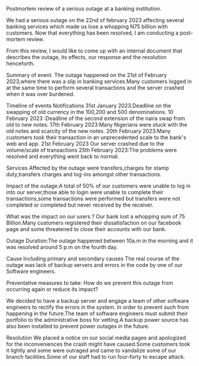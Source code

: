 Postmortem review of a serious outage at a banking institution.


We had a serious outage on the 22nd of february 2023 affecting several banking services which made us lose a whopping N75 billion with customers. Now that everything has been resolved, I am conducting a post-mortem review.

From this review, I would like to come up with an internal document that describes the outage, its effects, our response and the resolution henceforth. 

Summary  of event.
The outage happened on the 21st  of February 2023,where there was a slip in banking services.Many customers logged in at the same time to perform several transactions and the server crashed when it  was over burdened.

Timeline of events Notifications
31st January 2023.Deadline on the swapping of old currency in the 100,200 and 500 denominations.
10 February 2023 :Deadline of the second extension of the naira swap from old to new notes.
17th February 2023:Many Nigerians were stuck with the old notes and scarcity of the new notes.
20th February 2023:Many customers took their transaction in an unprecedented scale to the bank's web and app.
21st February 2023 Our server crashed due to the volume/scale of transactions
25th February 2023:The problems were resolved and everything went back to normal.

Services Affected by the outage were transfers,charges for stamp duty,transfers charges and log-ins amongst other transactions.

Impact of the outage:A total of 50% of our customers were unable to log in into our server,those able to login were unable to complete their transactions,some transactions were performed but transfers were not completed or completed but never received by the receiver.

What was the impact on our users ? Our bank lost a whopping sum of 75 Billion.Many customers registered their dissatisfaction on our facebook page and some threatened to close their accounts with our bank.

 Outage Duration:The outage happened between 10a.m in the morning and it was resolved around 5 p.m on the fourth day.

Cause Including primary and secondary causes
The real course of the outage was lack of backup servers and errors in the code by one of our Software engineers.

Preventative measures to take: How do we prevent this outage from occurring again or reduce its impact?

We decided to have a backup server and engage a team of other software engineers to rectify the errors in the system.
In order to prevent such from happening in the future.The team of software engineers must submit their portfolio to the administrative boss for vetting.A backup power source has also been installed to prevent power outages in the future.

Resolution
We placed a notice on our social media pages and apologized for the inconveniences the crash might have caused.Some customers took it lightly and some were outraged and came to vandalize some of our branch facilities.Some of our staff had to run four-forty to escape attack.




